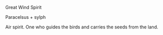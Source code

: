 Great Wind Spirit

Paracelsus + sylph

Air spirit. One who guides the birds and carries the seeds from the land.